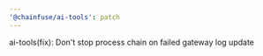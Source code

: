 ```yaml
---
'@chainfuse/ai-tools': patch
---
```


ai-tools(fix): Don't stop process chain on failed gateway log update
